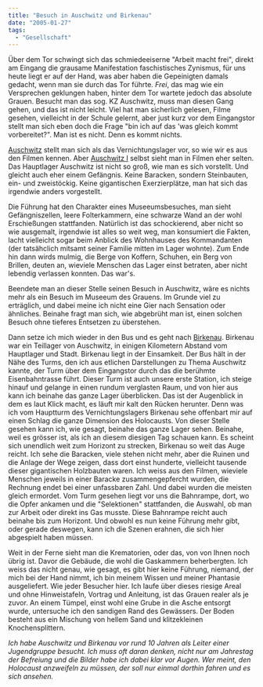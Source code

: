 ```yaml
---
title: "Besuch in Auschwitz und Birkenau"
date: "2005-01-27"
tags:
  - "Gesellschaft"
---
```


Über dem Tor schwingt sich das schmiedeeiserne "Arbeit macht frei", direkt am Eingang die grausame Manifestation faschistisches Zynismus, für uns heute liegt er auf der Hand, was aber haben die Gepeinigten damals gedacht, wenn man sie durch das Tor führte. _Frei_, das mag wie ein Versprechen geklungen haben, hinter dem Tor wartete jedoch das absolute Grauen. Besucht man das sog. KZ Auschwitz, muss man diesen Gang gehen, und das ist nicht leicht. Viel hat man sicherlich gelesen, Filme gesehen, vielleicht in der Schule gelernt, aber just kurz vor dem Eingangstor stellt man sich eben doch die Frage "bin ich auf das 'was gleich kommt vorbereitet?". Man ist es nicht. Denn es kommt nichts.

[Auschwitz](http://de.wikipedia.org/wiki/KZ_Auschwitz-Birkenau "KZ Auschwitz-Birkenau - Wikipedia") stellt man sich als das Vernichtungslager vor, so wie wir es aus den Filmen kennen. Aber [Auschwitz I](http://de.wikipedia.org/wiki/KZ_Auschwitz-Birkenau#Auschwitz_I "KZ Auschwitz-Birkenau - Wikipedia") selbst sieht man in Filmen eher selten. Das Hauptlager Auschwitz ist nicht so groß, wie man es sich vorstellt. Und gleicht auch eher einem Gefängnis. Keine Baracken, sondern Steinbauten, ein- und zweistöckig. Keine gigantischen Exerzierplätze, man hat sich das irgendwie anders vorgestellt.

Die Führung hat den Charakter eines Museeumsbesuches, man sieht Gefängniszellen, leere Folterkammern, eine schwarze Wand an der wohl Erschießungen stattfanden. Natürlich ist das schockierend, aber nicht so wie ausgemalt, irgendwie ist alles so weit weg, man konsumiert die Fakten, lacht vielleicht sogar beim Anblick des Wohnhauses des Kommandanten (der tatsähclich mitsamt seiner Familie mitten im Lager wohnte). Zum Ende hin dann wirds mulmig, die Berge von Koffern, Schuhen, ein Berg von Brillen, deuten an, wieviele Menschen das Lager einst betraten, aber nicht lebendig verlassen konnten. Das war's.

Beendete man an dieser Stelle seinen Besuch in Auschwitz, wäre es nichts mehr als ein Besuch im Museeum des Grauens. Im Grunde viel zu erträglich, und dabei meine ich nicht eine Gier nach Sensation oder ähnliches. Beinahe fragt man sich, wie abgebrüht man ist, einen solchen Besuch ohne tieferes Entsetzen zu überstehen.

Dann setze ich mich wieder in den Bus und es geht nach [Birkenau](http://de.wikipedia.org/wiki/KZ_Auschwitz-Birkenau#Auschwitz_II_Birkenau "KZ Auschwitz-Birkenau - Wikipedia"). Birkenau war ein Teillager von Auschwitz, in einigen Kilometern Abstand vom Hauptlager und Stadt. Birkenau liegt in der Einsamkeit. Der Bus hält in der Nähe des Turms, den ich aus etlichen Darstellungen zu Thema Auschwitz kannte, der Turm über dem Eingangstor durch das die berühmte Eisenbahntrasse führt. Dieser Turm ist auch unsere erste Station, ich steige hinauf und gelange in einen rundum verglasten Raum, und von hier aus kann ich beinahe das ganze Lager überblicken. Das ist der Augenblick in dem es laut Klick macht, es läuft mir kalt den Rücken herunter. Denn was ich vom Hauptturm des Vernichtungslagers Birkenau sehe offenbart mir auf einen Schlag die ganze Dimension des Holocausts. Von dieser Stelle gesehen kann ich, wie gesagt, beinahe das ganze Lager sehen. Beinahe, weil es grösser ist, als ich an diesem diesigen Tag schauen kann. Es scheint sich unendlich weit zum Horizont zu strecken, Birkenau so weit das Auge reicht. Ich sehe die Baracken, viele stehen nicht mehr, aber die Ruinen und die Anlage der Wege zeigen, dass dort einst hunderte, vielleicht tausende dieser gigantischen Holzbauten waren. Ich weiss aus den Filmen, wieviele Menschen jeweils in einer Baracke zusammengepfercht wurden, die Rechnung endet bei einer unfassbaren Zahl. Und dabei wurden die meisten gleich ermordet. Vom Turm gesehen liegt vor uns die Bahnrampe, dort, wo die Opfer ankamen und die "Selektionen" stattfanden, die Auswahl, ob man zur Arbeit oder direkt ins Gas musste. Diese Bahnrampe reicht auch beinahe bis zum Horizont. Und obwohl es nun keine Führung mehr gibt, oder gerade deswegen, kann ich die Szenen erahnen, die sich hier abgespielt haben müssen.

Weit in der Ferne sieht man die Krematorien, oder das, von von Ihnen noch übrig ist. Davor die Gebäude, die wohl die Gaskammern beherbergten. Ich weiss das nicht genau, wie gesagt, es gibt hier keine Führung, niemand, der mich bei der Hand nimmt, ich bin meinem Wissen und meiner Phantasie ausgeliefert. Wie jeder Besucher hier. Ich laufe über dieses riesige Areal und ohne Hinweistafeln, Vortrag und Anleitung, ist das Grauen realer als je zuvor. An einem Tümpel, einst wohl eine Grube in die Asche entsorgt wurde, untersuche ich den sandigen Rand des Gewässers. Der Boden besteht aus ein Mischung von hellem Sand und klitzekleinen Knochensplittern.

_Ich habe Auschwitz und Birkenau vor rund 10 Jahren als Leiter einer Jugendgruppe besucht. Ich muss oft daran denken, nicht nur am Jahrestag der Befreiung und die Bilder habe ich dabei klar vor Augen. Wer meint, den Holocaust anzweifeln zu müssen, der soll nur einmal dorthin fahren und es sich ansehen._
